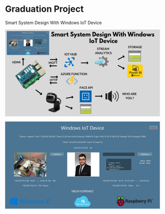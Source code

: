 # Graduation Project
Smart System Design With Windows IoT Device

![İsim](https://github.com/melihkorkmz/Graduation_Project/blob/master/Project_Diagram.jpg)

![İsim](https://github.com/melihkorkmz/Graduation_Project/blob/master/Interface.jpg)


